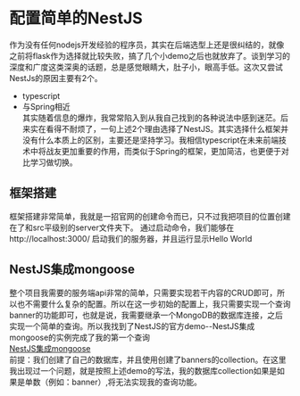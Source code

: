 # 配置简单的NestJS

作为没有任何nodejs开发经验的程序员，其实在后端选型上还是很纠结的，就像之前将flask作为选择就比较失败，搞了几个小demo之后也就放弃了。谈到学习的深度和广度这类深奥的话题，总是感觉眼睛大，肚子小，眼高手低。这次又尝试NestJs的原因主要有2个。
* typescript
* 与Spring相近  
其实随着信息的爆炸，我常常陷入到从我自己找到的各种说法中感到迷茫。后来实在看得不耐烦了，一句上述2个理由选择了NestJS。其实选择什么框架并没有什么本质上的区别，主要还是坚持学习。我相信typescript在未来前端技术中将战友更加重要的作用，而类似于Spring的框架，更加简洁，也更便于对比学习做切换。

## 框架搭建
框架搭建非常简单，我就是一招官网的创建命令而已，只不过我把项目的位置创建在了和src平级别的server文件夹下。
通过启动命令，我们能够在http://localhost:3000/ 启动我们的服务器，并且运行显示Hello World

## NestJS集成mongoose
整个项目我需要的服务端api非常的简单，只需要实现若干内容的CRUD即可，所以也不需要什么复杂的配置。所以在这一步初始的配置上，我只需要实现一个查询banner的功能即可，也就是说，我需要继承一个MongoDB的数据库连接，之后实现一个简单的查询。所以我找到了NestJS的官方demo--NestJS集成mongoose的实例完成了我的第一个查询  
[NestJS集成mongoose](https://github.com/nestjs/nest/tree/master/sample/06-mongoose)  
前提：我们创建了自己的数据库，并且使用创建了banners的collection。在这里我出现过一个问题，就是按照上述demo的写法，我的数据库collection如果是如果是单数（例如：banner）,将无法实现我的查询功能。